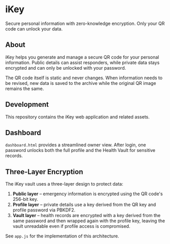 # iKey

Secure personal information with zero-knowledge encryption. Only your QR code can unlock your data.

## About

iKey helps you generate and manage a secure QR code for your personal information. Public details can assist responders, while private data stays encrypted and can only be unlocked with your password.

The QR code itself is static and never changes. When information needs to be revised, new data is saved to the archive while the original QR image remains the same.

## Development

This repository contains the iKey web application and related assets.

## Dashboard

`dashboard.html` provides a streamlined owner view. After login, one password unlocks both the full profile and the Health Vault for sensitive records.

## Three-Layer Encryption

The iKey vault uses a three-layer design to protect data:

1. **Public layer** – emergency information is encrypted using the QR code's 256-bit key.
2. **Profile layer** – private details use a key derived from the QR key and profile password via PBKDF2.
3. **Vault layer** – health records are encrypted with a key derived from the same password and then wrapped again with the profile key, leaving the vault unreadable even if profile access is compromised.

See `app.js` for the implementation of this architecture.
